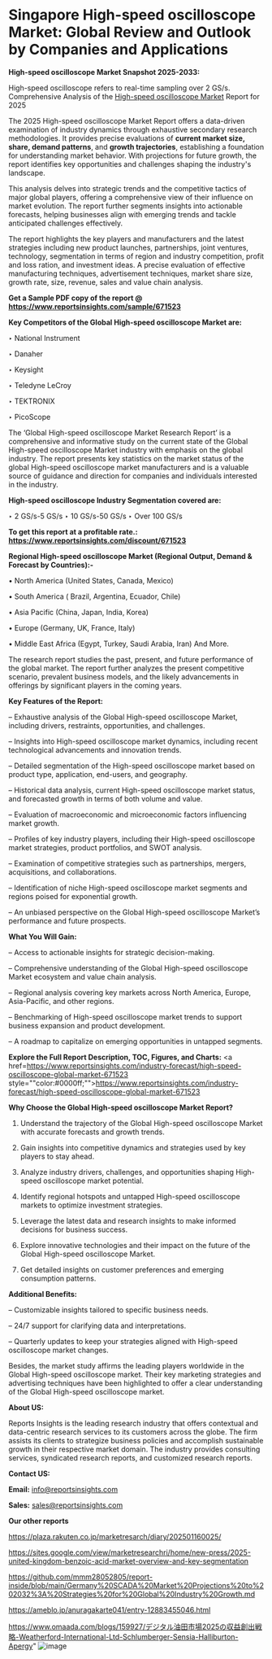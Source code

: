 # Singapore High-speed oscilloscope Market: Global Review and Outlook by Companies and Applications

<strong>High-speed oscilloscope Market Snapshot 2025-2033:</strong>

High-speed oscilloscope refers to real-time sampling over 2 GS/s. Comprehensive Analysis of the <a href=https://www.reportsinsights.com/sample/671523>High-speed oscilloscope Market</a> Report for 2025

The 2025 High-speed oscilloscope Market Report offers a data-driven examination of industry dynamics through exhaustive secondary research methodologies. It provides precise evaluations of <strong>current market size, share, demand patterns</strong>, and <strong>growth trajectories</strong>, establishing a foundation for understanding market behavior. With projections for future growth, the report identifies key opportunities and challenges shaping the industry's landscape.

This analysis delves into strategic trends and the competitive tactics of major global players, offering a comprehensive view of their influence on market evolution. The report further segments insights into actionable forecasts, helping businesses align with emerging trends and tackle anticipated challenges effectively.

The report highlights the key players and manufacturers and the latest strategies including new product launches, partnerships, joint ventures, technology, segmentation in terms of region and industry competition, profit and loss ration, and investment ideas. A precise evaluation of effective manufacturing techniques, advertisement techniques, market share size, growth rate, size, revenue, sales and value chain analysis.

<strong>Get a Sample PDF copy of the report @ <a href=https://www.reportsinsights.com/sample/671523 style=color:#0000ff;>https://www.reportsinsights.com/sample/671523</a></strong>

<strong>Key Competitors of the Global High-speed oscilloscope Market are:</strong>

‣ National Instrument

‣ Danaher

‣ Keysight

‣ Teledyne LeCroy

‣ TEKTRONIX

‣ PicoScope

The ‘Global High-speed oscilloscope Market Research Report’ is a comprehensive and informative study on the current state of the Global High-speed oscilloscope Market industry with emphasis on the global industry. The report presents key statistics on the market status of the global High-speed oscilloscope market manufacturers and is a valuable source of guidance and direction for companies and individuals interested in the industry.

<strong>High-speed oscilloscope Industry Segmentation covered are:</strong>

‣ 2 GS/s-5 GS/s
‣ 10 GS/s-50 GS/s
‣ Over 100 GS/s

<strong>To get this report at a profitable rate.: <a href=https://www.reportsinsights.com/discount/671523 style=color:#0000ff;>https://www.reportsinsights.com/discount/671523</a></strong>

<strong>Regional High-speed oscilloscope Market (Regional Output, Demand &amp; Forecast by Countries):-</strong>

• North America (United States, Canada, Mexico)

• South America ( Brazil, Argentina, Ecuador, Chile)

• Asia Pacific (China, Japan, India, Korea)

• Europe (Germany, UK, France, Italy)

• Middle East Africa (Egypt, Turkey, Saudi Arabia, Iran) And More.

The research report studies the past, present, and future performance of the global market. The report further analyzes the present competitive scenario, prevalent business models, and the likely advancements in offerings by significant players in the coming years.

<strong>Key Features of the Report:</strong>

– Exhaustive analysis of the Global High-speed oscilloscope Market, including drivers, restraints, opportunities, and challenges.

– Insights into High-speed oscilloscope market dynamics, including recent technological advancements and innovation trends.

– Detailed segmentation of the High-speed oscilloscope market based on product type, application, end-users, and geography.

– Historical data analysis, current High-speed oscilloscope market status, and forecasted growth in terms of both volume and value.

– Evaluation of macroeconomic and microeconomic factors influencing market growth.

– Profiles of key industry players, including their High-speed oscilloscope market strategies, product portfolios, and SWOT analysis.

– Examination of competitive strategies such as partnerships, mergers, acquisitions, and collaborations.

– Identification of niche High-speed oscilloscope market segments and regions poised for exponential growth.

– An unbiased perspective on the Global High-speed oscilloscope Market’s performance and future prospects.

<strong>What You Will Gain:</strong>

– Access to actionable insights for strategic decision-making.

– Comprehensive understanding of the Global High-speed oscilloscope Market ecosystem and value chain analysis.

– Regional analysis covering key markets across North America, Europe, Asia-Pacific, and other regions.

– Benchmarking of High-speed oscilloscope market trends to support business expansion and product development.

– A roadmap to capitalize on emerging opportunities in untapped segments.

<strong>Explore the Full Report Description, TOC, Figures, and Charts:</strong>
<a href=https://www.reportsinsights.com/industry-forecast/high-speed-oscilloscope-global-market-671523 style=""color:#0000ff;"">https://www.reportsinsights.com/industry-forecast/high-speed-oscilloscope-global-market-671523</a>

<strong>Why Choose the Global High-speed oscilloscope Market Report?</strong>

1. Understand the trajectory of the Global High-speed oscilloscope Market with accurate forecasts and growth trends.

2. Gain insights into competitive dynamics and strategies used by key players to stay ahead.

3. Analyze industry drivers, challenges, and opportunities shaping High-speed oscilloscope market potential.

4. Identify regional hotspots and untapped High-speed oscilloscope markets to optimize investment strategies.

5. Leverage the latest data and research insights to make informed decisions for business success.

6. Explore innovative technologies and their impact on the future of the Global High-speed oscilloscope Market.

7. Get detailed insights on customer preferences and emerging consumption patterns.

<strong>Additional Benefits:</strong>

– Customizable insights tailored to specific business needs.

– 24/7 support for clarifying data and interpretations.

– Quarterly updates to keep your strategies aligned with High-speed oscilloscope market changes.

Besides, the market study affirms the leading players worldwide in the Global High-speed oscilloscope market. Their key marketing strategies and advertising techniques have been highlighted to offer a clear understanding of the Global High-speed oscilloscope market.

<strong><strong>About US</strong>:</strong>

Reports Insights is the leading research industry that offers contextual and data-centric research services to its customers across the globe. The firm assists its clients to strategize business policies and accomplish sustainable growth in their respective market domain. The industry provides consulting services, syndicated research reports, and customized research reports.

<strong>Contact US:</strong>

<p class=><b>Email:</b> <a href=mailto:info@reportsinsights.com>info@reportsinsights.com</a></p>
<p class=><b>Sales:</b> <a href=mailto:sales@reportsinsights.com>sales@reportsinsights.com</a></p>

<strong>Our other reports</strong>

<a href=https://plaza.rakuten.co.jp/marketresarch/diary/202501160025/>https://plaza.rakuten.co.jp/marketresarch/diary/202501160025/</a>

<a href=https://sites.google.com/view/marketresearchri/home/new-press/2025-united-kingdom-benzoic-acid-market-overview-and-key-segmentation>https://sites.google.com/view/marketresearchri/home/new-press/2025-united-kingdom-benzoic-acid-market-overview-and-key-segmentation</a>

<a href=https://github.com/mmm28052805/report-inside/blob/main/Germany%20SCADA%20Market%20Projections%20to%202032%3A%20Strategies%20for%20Global%20Industry%20Growth.md>https://github.com/mmm28052805/report-inside/blob/main/Germany%20SCADA%20Market%20Projections%20to%202032%3A%20Strategies%20for%20Global%20Industry%20Growth.md</a>

<a href=https://ameblo.jp/anuragakarte041/entry-12883455046.html>https://ameblo.jp/anuragakarte041/entry-12883455046.html</a>

<a href=https://www.omaada.com/blogs/159927/デジタル油田市場2025の収益創出戦略-Weatherford-International-Ltd-Schlumberger-Sensia-Halliburton-Apergy>https://www.omaada.com/blogs/159927/デジタル油田市場2025の収益創出戦略-Weatherford-International-Ltd-Schlumberger-Sensia-Halliburton-Apergy</a>"
![image](https://github.com/user-attachments/assets/b5134fee-cc3d-4634-a098-d54663fb113c)

